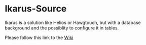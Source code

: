 # Ikarus-Source

Ikarus is a solution like Helios or Hawgtouch, but with a database background and the possiblity to configure it in tables.

Please follow this link to the [Wiki](https://github.com/s-d-a/Ikarus/wiki)
